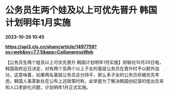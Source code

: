 # 公务员生两个娃及以上可优先晋升 韩国计划明年1月实施

**2023-10-26 10:45**

**https://api3.cls.cn/share/article/1497759?os=web&sv=7.7.5&app=CailianpressWeb**

【公务员生两个娃及以上可优先晋升 韩国计划明年1月实施】财联社10月26日电，韩国政府近日决定，对有两个及两个以上子女的基层公务员在晋升时予以额外加分。这意味着，如果两名基层公务员总分持平，那么多子女的公务员将被优先考虑。韩国人事革新处在公布上述政策时称，此举是为了解决韩国创纪录的低出生率和人口老龄化问题，计划明年1月正式实施。